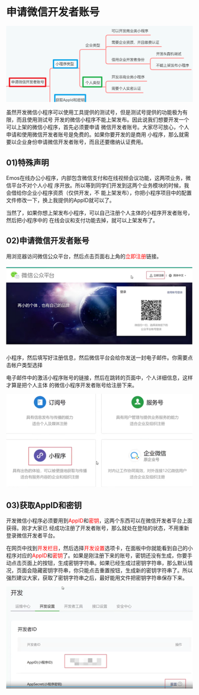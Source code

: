 # 申请微信开发者账号

![image-20231003114104603](01申请微信开发者账号4-1.assets/image-20231003114104603.png)

虽然开发微信小程序可以使用工具提供的测试号，但是测试号提供的功能极为有限，而且使用测试号
开发的微信小程序不能上架发布。因此说我们想要开发一个可以上架的微信小程序，首先必须要申请
微信开发者账号。大家尽可放心，个人申请和使用微信开发者账号是免费的。如果你要开发的是商用
小程序，那么就需要以企业身份申请微信开发者账号，而且还要缴纳认证费用。

## 01)特殊声明

Emos在线办公小程序，内部包含微信支付和在线视频会议功能，这两项业务，微信平台不对个人小程
序开放。所以等到同学们开发到这两个业务模块的时候，我会借给你企业小程序资质（仅供开发，不
能上架发布），你把小程序项目中的配置文件修改一下，换上我提供的AppID就可以了。

当然了，如果你想上架发布小程序，可以自己注册个人主体的小程序开发者账号，然后把小程序中的
在线会议和支付功能去掉，就可以上架发布了。



## 02)申请微信开发者账号

用浏览器访问微信公众平台，然后点击页面右上角的<font color='red'>立即注册</font>链接。

![image-20231003114609668](01申请微信开发者账号4-1.assets/image-20231003114609668.png)

小程序，然后填写好注册信息，然后微信平台会给你发送一封电子邮件。你需要点击帐户类型选择

电子邮件中的激活小程序账号的链接，然后在跳转的页面中，个人详细信息，这样才算是把个人主体
的微信小程序开发者账号给注册下来。

![image-20231003114713455](01申请微信开发者账号4-1.assets/image-20231003114713455.png)





## 03)获取AppID和密钥

开发微信小程序必须要用到<font color='red'>AppID</font>和<font color='red'>密钥</font>，这两个东西可以在微信开发者平台上面获得。刚才大家已
经成功注册了开发者账号，那么就处在登陆的状态，不用重新登录微信开发者平台。

在网页中找到<font color='red'>开发栏目</font>，然后选择<font color='red'>开发设置</font>选项卡，在面板中你就能看到自己的小程序对应的<font color='red'>AppID</font>和<font color='red'>密钥</font>了。如果是刚注册下来的账号，密钥还没有生成，你要手动点击页面上的按钮，生成密钥字符串。如果已经生成过密钥字符串，那么默认情况，页面会隐藏密钥字符串，你只能点击重置按钮，生成新的密钥字符串了。所以强烈建议大家，获取了密钥字符串之后，最好能用文件把密钥字符串保存下来。

![image-20231003115107478](01申请微信开发者账号4-1.assets/image-20231003115107478.png)